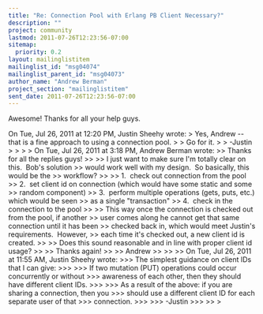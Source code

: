 ```yaml
---
title: "Re: Connection Pool with Erlang PB Client Necessary?"
description: ""
project: community
lastmod: 2011-07-26T12:23:56-07:00
sitemap:
  priority: 0.2
layout: mailinglistitem
mailinglist_id: "msg04074"
mailinglist_parent_id: "msg04073"
author_name: "Andrew Berman"
project_section: "mailinglistitem"
sent_date: 2011-07-26T12:23:56-07:00
---
```



Awesome! Thanks for all your help guys.

On Tue, Jul 26, 2011 at 12:20 PM, Justin Sheehy  wrote:
&gt; Yes, Andrew -- that is a fine approach to using a connection pool.
&gt;
&gt; Go for it.
&gt;
&gt; -Justin
&gt;
&gt;
&gt;
&gt; On Tue, Jul 26, 2011 at 3:18 PM, Andrew Berman  wrote:
&gt;&gt; Thanks for all the replies guys!
&gt;&gt;
&gt;&gt; I just want to make sure I'm totally clear on this.  Bob's solution
&gt;&gt; would work well with my design.  So basically, this would be the
&gt;&gt; workflow?
&gt;&gt;
&gt;&gt; 1.  check out connection from the pool
&gt;&gt; 2.  set client id on connection (which would have some static and some
&gt;&gt; random component)
&gt;&gt; 3.  perform multiple operations (gets, puts, etc.) which would be seen
&gt;&gt; as a single "transaction"
&gt;&gt; 4.  check in the connection to the pool
&gt;&gt;
&gt;&gt; This way once the connection is checked out from the pool, if another
&gt;&gt; user comes along he cannot get that same connection until it has been
&gt;&gt; checked back in, which would meet Justin's requirements.  However,
&gt;&gt; each time it's checked out, a new client id is created.
&gt;&gt;
&gt;&gt; Does this sound reasonable and in line with proper client id usage?
&gt;&gt;
&gt;&gt; Thanks again!
&gt;&gt;
&gt;&gt; Andrew
&gt;&gt;
&gt;&gt;
&gt;&gt; On Tue, Jul 26, 2011 at 11:55 AM, Justin Sheehy  wrote:
&gt;&gt;&gt; The simplest guidance on client IDs that I can give:
&gt;&gt;&gt;
&gt;&gt;&gt; If two mutation (PUT) operations could occur concurrently or without
&gt;&gt;&gt; awareness of each other, then they should have different client IDs.
&gt;&gt;&gt;
&gt;&gt;&gt; As a result of the above: if you are sharing a connection, then you
&gt;&gt;&gt; should use a different client ID for each separate user of that
&gt;&gt;&gt; connection.
&gt;&gt;&gt;
&gt;&gt;&gt; -Justin
&gt;&gt;&gt;
&gt;&gt;
&gt;

